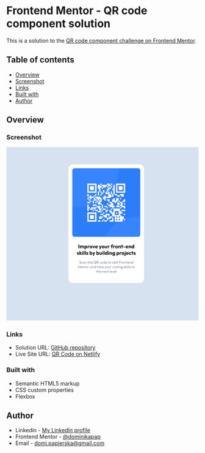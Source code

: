 # Frontend Mentor - QR code component solution

This is a solution to the [QR code component challenge on Frontend Mentor](https://www.frontendmentor.io/challenges/qr-code-component-iux_sIO_H). 

## Table of contents

- [Overview](#overview)
- [Screenshot](#screenshot)
- [Links](#links)
- [Built with](#built-with)
- [Author](#author)


## Overview

### Screenshot

![](/images/qr_challenge_screenshot.PNG)


### Links

- Solution URL: [GitHub repository](https://github.com/dominikapap/QR_code_challenge)
- Live Site URL: [QR Code on Netlify](https://qr-code-challenge-domipap.netlify.app/)

### Built with

- Semantic HTML5 markup
- CSS custom properties
- Flexbox


## Author

- Linkedin - [My LinkedIn profile](https://www.linkedin.com/in/dominika-papierska-1ba09311a/)
- Frontend Mentor - [@dominikapap](https://www.frontendmentor.io/profile/yourusername)
- Email - domi.papierska@gmail.com
